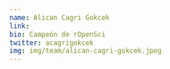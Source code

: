 ```yaml
---
name: Alican Cagri Gokcek
link: 
bio: Campeón de rOpenSci
twitter: acagrigokcek
img: img/team/alican-cagri-gokcek.jpeg
---
```

